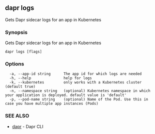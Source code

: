 ## dapr logs

Gets Dapr sidecar logs for an app in Kubernetes

### Synopsis

Gets Dapr sidecar logs for an app in Kubernetes

```
dapr logs [flags]
```

### Options

```
  -a, --app-id string      The app id for which logs are needed
  -h, --help               help for logs
  -k, --kubernetes         only works with a Kubernetes cluster (default true)
  -n, --namespace string   (optional) Kubernetes namespace in which your application is deployed. default value is 'default'
  -p, --pod-name string    (optional) Name of the Pod. Use this in case you have multiple app instances (Pods)
```

### SEE ALSO

* [dapr](dapr.md)	 - Dapr CLI


